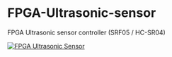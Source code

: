 # FPGA-Ultrasonic-sensor
FPGA Ultrasonic sensor controller (SRF05 / HC-SR04)

[![FPGA Ultrasonic Sensor](https://img.youtube.com/vi/F90JlWZx3VM/0.jpg)](https://www.youtube.com/watch?v=F90JlWZx3VM)
